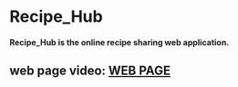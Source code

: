 # Recipe_Hub

#### Recipe_Hub is the online recipe sharing web application.

## web page video:  [WEB PAGE ](https://drive.google.com/drive/folders/1OqmgEFFJ5Mqrn_WuUuJNtPgX4JZk5R0C)

